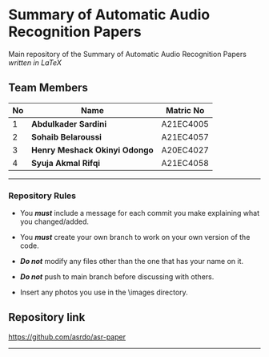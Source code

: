 
# **Summary of Automatic Audio Recognition Papers**

Main repository of the Summary of Automatic Audio Recognition Papers
 *written in LaTeX*

## **Team Members**

| No | Name                              | Matric No |
|----|-----------                        |-----------|
| 1  | **Abdulkader Sardini**            | A21EC4005 |
| 2  | **Sohaib Belaroussi**             | A21EC4057 |
| 3  | **Henry Meshack Okinyi Odongo**   | A20EC4027 |
| 4  | **Syuja Akmal Rifqi**             | A21EC4058 |

---

### Repository Rules

- You ***must*** include a message for each commit you make explaining what you changed/added.

- You ***must*** create your own branch to work on your own version of the code.

- ***Do not*** modify any files other than the one that has your name on it.

- ***Do not*** push to main branch before discussing with others.

- Insert any photos you use in the \images directory.

## **Repository link**

<https://github.com/asrdo/asr-paper>

---
